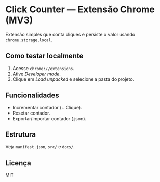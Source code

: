 # Click Counter — Extensão Chrome (MV3)

Extensão simples que conta cliques e persiste o valor usando `chrome.storage.local`.

## Como testar localmente
1. Acesse `chrome://extensions`.
2. Ative *Developer mode*.
3. Clique em *Load unpacked* e selecione a pasta do projeto.

## Funcionalidades
- Incrementar contador (+ Clique).
- Resetar contador.
- Exportar/importar contador (.json).

## Estrutura
Veja `manifest.json`, `src/` e `docs/`.

## Licença
MIT

